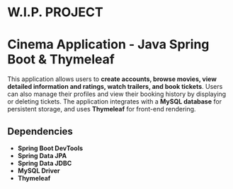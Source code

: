 # W.I.P. PROJECT
# Cinema Application - Java Spring Boot & Thymeleaf

This application allows users to **create accounts, browse movies, view detailed information and ratings, watch trailers, and book tickets**. Users can also manage their profiles and view their booking history by displaying or deleting tickets. The application integrates with a **MySQL database** for persistent storage, and uses **Thymeleaf** for front-end rendering. 

## Dependencies

- **Spring Boot DevTools**
- **Spring Data JPA**
- **Spring Data JDBC**
- **MySQL Driver**
- **Thymeleaf**
